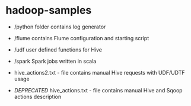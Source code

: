 # hadoop-samples

*  /python folder contains log generator
  
*  /flume contains Flume configuration and starting script
  
*  /udf user defined functions for Hive

*  /spark Spark jobs written in scala

*  hive_actions2.txt - file contains manual Hive requests with UDF/UDTF usage
-  *DEPRECATED* hive_actions.txt - file contains manual Hive and Sqoop actions description
  

